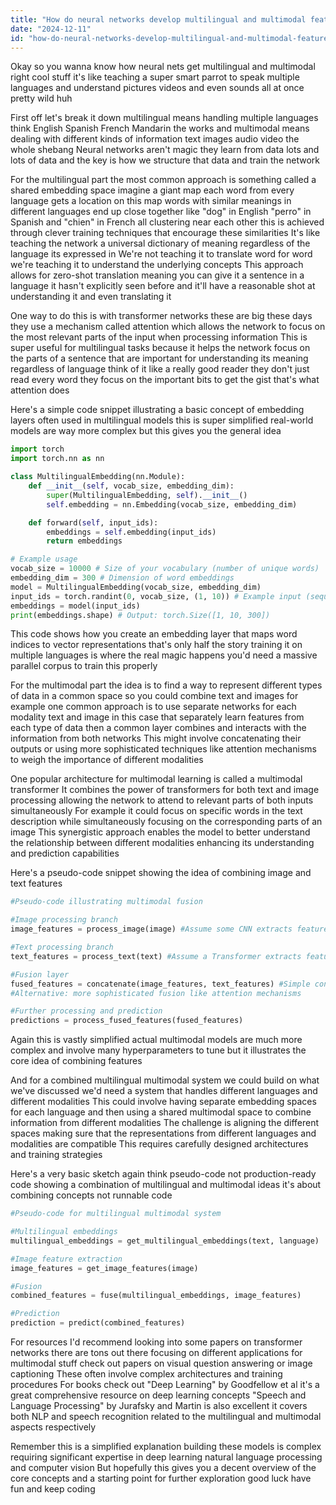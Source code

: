 ```yaml
---
title: "How do neural networks develop multilingual and multimodal features?"
date: "2024-12-11"
id: "how-do-neural-networks-develop-multilingual-and-multimodal-features"
---
```


Okay so you wanna know how neural nets get multilingual and multimodal right  cool stuff  it's like teaching a super smart parrot to speak multiple languages and understand pictures videos and even sounds all at once  pretty wild huh

First off  let's break it down  multilingual means handling multiple languages  think English Spanish French Mandarin  the works  and multimodal means dealing with different kinds of information  text images audio video  the whole shebang  Neural networks aren't magic they learn from data  lots and lots of data  and the key is how we structure that data and train the network

For the multilingual part  the most common approach is something called a shared embedding space  imagine a giant map  each word from every language gets a location on this map  words with similar meanings in different languages end up close together  like "dog" in English "perro" in Spanish and "chien" in French all clustering near each other  this is achieved through clever training techniques that encourage these similarities  It's like teaching the network a universal dictionary of meaning  regardless of the language its expressed in  We're not teaching it to translate word for word  we're teaching it to understand the underlying concepts  This approach allows for zero-shot translation  meaning you can give it a sentence in a language it hasn't explicitly seen before and it'll have a reasonable shot at understanding it and even translating it

One way to do this is with transformer networks these are big these days  they use a mechanism called attention which allows the network to focus on the most relevant parts of the input when processing information  This is super useful for multilingual tasks because it helps the network focus on the parts of a sentence that are important for understanding its meaning regardless of language  think of it like a really good reader  they don't just read every word they focus on the important bits to get the gist  that's what attention does

Here's a simple code snippet illustrating a basic concept of embedding layers often used in multilingual models  this is super simplified  real-world models are way more complex but this gives you the general idea


```python
import torch
import torch.nn as nn

class MultilingualEmbedding(nn.Module):
    def __init__(self, vocab_size, embedding_dim):
        super(MultilingualEmbedding, self).__init__()
        self.embedding = nn.Embedding(vocab_size, embedding_dim)

    def forward(self, input_ids):
        embeddings = self.embedding(input_ids)
        return embeddings

# Example usage
vocab_size = 10000 # Size of your vocabulary (number of unique words)
embedding_dim = 300 # Dimension of word embeddings
model = MultilingualEmbedding(vocab_size, embedding_dim)
input_ids = torch.randint(0, vocab_size, (1, 10)) # Example input (sequence of word indices)
embeddings = model(input_ids)
print(embeddings.shape) # Output: torch.Size([1, 10, 300])
```

This code shows how you create an embedding layer that maps word indices to vector representations that's only half the story  training it on multiple languages is where the real magic happens  you'd need a massive parallel corpus to train this properly  


For the multimodal part  the idea is to find a way to represent different types of data in a common space  so you could combine text and images for example  one common approach is to use separate networks for each modality text and image in this case  that separately learn features from each type of data  then a common layer combines and interacts with the information from both networks  This might involve concatenating their outputs  or using more sophisticated techniques like attention mechanisms to weigh the importance of different modalities

One popular architecture for multimodal learning is called a multimodal transformer  It combines the power of transformers for both text and image processing  allowing the network to attend to relevant parts of both inputs simultaneously  For example it could focus on specific words in the text description while simultaneously focusing on the corresponding parts of an image  This synergistic approach enables the model to better understand the relationship between different modalities  enhancing its understanding and prediction capabilities

Here's a pseudo-code snippet showing the idea of combining image and text features

```python
#Pseudo-code illustrating multimodal fusion

#Image processing branch
image_features = process_image(image) #Assume some CNN extracts features

#Text processing branch
text_features = process_text(text) #Assume a Transformer extracts features

#Fusion layer
fused_features = concatenate(image_features, text_features) #Simple concatenation
#Alternative: more sophisticated fusion like attention mechanisms

#Further processing and prediction
predictions = process_fused_features(fused_features)
```

Again  this is vastly simplified  actual multimodal models are much more complex and involve many hyperparameters to tune  but it illustrates the core idea of combining features


And for a combined multilingual multimodal system  we could build on what we've discussed  we'd need a system that handles different languages and different modalities  This could involve having separate embedding spaces for each language  and then using a shared multimodal space to combine information from different modalities  The challenge is aligning the different spaces  making sure that the representations from different languages and modalities are compatible  This requires carefully designed architectures and training strategies


Here's a very basic sketch  again think pseudo-code  not production-ready code  showing a combination of multilingual and multimodal ideas  it's about combining concepts not runnable code

```python
#Pseudo-code for multilingual multimodal system

#Multilingual embeddings
multilingual_embeddings = get_multilingual_embeddings(text, language)

#Image feature extraction
image_features = get_image_features(image)

#Fusion
combined_features = fuse(multilingual_embeddings, image_features)

#Prediction
prediction = predict(combined_features)

```

For resources  I'd recommend looking into some papers on transformer networks  there are tons out there focusing on different applications  for multimodal stuff  check out papers on visual question answering or image captioning  These often involve complex architectures and training procedures  For books  check out "Deep Learning" by Goodfellow et al  it's a great comprehensive resource on deep learning concepts  "Speech and Language Processing" by Jurafsky and Martin is also excellent  it covers both NLP and speech recognition  related to the multilingual and multimodal aspects  respectively


Remember  this is a simplified explanation  building these models is complex  requiring significant expertise in deep learning  natural language processing and computer vision  But hopefully this gives you a decent overview of the core concepts and a starting point for further exploration  good luck  have fun  and keep coding
